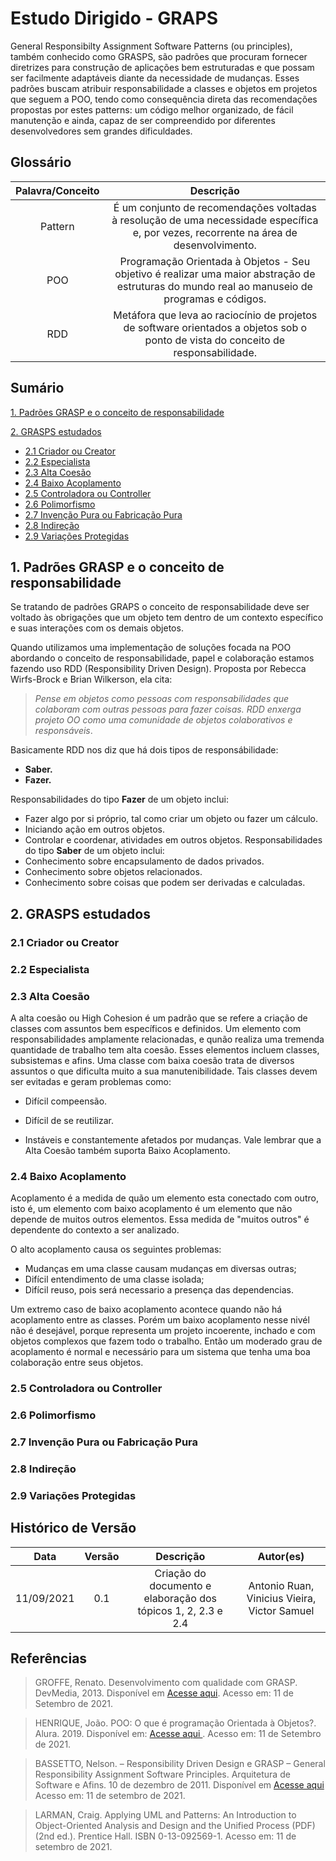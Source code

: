 # Estudo Dirigido - GRAPS
General Responsibilty Assignment Software Patterns (ou principles), também conhecido como GRASPS, são padrões que procuram fornecer diretrizes para construção de aplicações bem estruturadas e que possam ser facilmente adaptáveis diante da necessidade de mudanças. Esses padrões buscam atribuir responsabilidade a classes e objetos em projetos que seguem a POO, tendo como consequência direta das recomendações propostas por estes patterns: um código melhor organizado, de fácil manutenção e ainda, capaz de ser compreendido por diferentes desenvolvedores sem grandes dificuldades.

## Glossário
| Palavra/Conceito | Descrição |
|:----------------:|:---------:|
|     Pattern      |  É um conjunto de recomendações voltadas à resolução de uma necessidade específica e, por vezes, recorrente na área de desenvolvimento. | 
|       POO        |  Programação Orientada à Objetos - Seu objetivo é realizar uma maior abstração de estruturas do mundo real ao manuseio de programas e códigos. |
|       RDD        |  Metáfora que leva ao raciocínio de projetos de software orientados a objetos sob o ponto de vista do conceito de responsabilidade. |


## Sumário

[1. Padrões GRASP e o conceito de responsabilidade](#1-Padrões-GRASP-e-o-conceito-de-responsabilidade)

[2. GRASPS estudados](#2-grasps-estudados)
* [2.1 Criador ou Creator](#21-criador-ou-creator)
* [2.2 Especialista](#22-especialista)
* [2.3 Alta Coesão](#23-alta-coesão)
* [2.4 Baixo Acoplamento](#24-baixo-acoplamento)
* [2.5 Controladora ou Controller](#25-controladora-ou-controller)
* [2.6 Polimorfismo](#26-polimorfismo)
* [2.7 Invenção Pura ou Fabricação Pura](#27-invenção-pura-ou-fabricação-pura)
* [2.8 Indireção](#28-indireção)
* [2.9 Variações Protegidas](#29-variações-protegidas)

## **1. Padrões GRASP e o conceito de responsabilidade**

Se tratando de padrões GRAPS o conceito de responsabilidade deve ser voltado às obrigações que um objeto tem dentro de um contexto específico e suas interações com os demais objetos.

Quando utilizamos uma implementação de soluções focada na POO abordando o conceito de responsabilidade, papel e colaboração estamos fazendo uso RDD (Responsibility Driven Design). Proposta por Rebecca Wirfs-Brock e Brian Wilkerson, ela cita: 

> <i>Pense em objetos como pessoas com responsabilidades que colaboram com outras pessoas para fazer coisas. RDD enxerga projeto OO como uma comunidade de objetos colaborativos e responsáveis</i>.

Basicamente RDD nos diz que há dois tipos de responsábilidade:
- <b>Saber.</b>
- <b>Fazer.</b>

Responsabilidades do tipo <b>Fazer</b> de um objeto inclui:
- Fazer algo por si próprio, tal como criar um objeto ou fazer um cálculo.
- Iniciando ação em outros objetos.
- Controlar e coordenar, atividades em outros objetos.
Responsabilidades do tipo <b>Saber</b> de um objeto inclui:
- Conhecimento sobre encapsulamento de dados privados.
- Conhecimento sobre objetos relacionados.
- Conhecimento sobre coisas que podem ser derivadas e calculadas.



## **2. GRASPS estudados**
### 2.1 Criador ou Creator

### 2.2 Especialista

### 2.3 Alta Coesão
A alta coesão ou High Cohesion é um padrão que se refere a criação de classes com assuntos bem específicos e definidos. Um elemento com responsabilidades amplamente relacionadas, e qunão realiza uma tremenda quantidade de trabalho tem alta coesão. Esses elementos incluem classes, subsistemas e afins. Uma classe com baixa coesão trata de diversos assuntos o que dificulta muito a sua manutenibilidade. Tais classes devem ser evitadas e geram problemas como:
- Difícil compeensão.

- Difícil de se reutilizar.

- Instáveis e constantemente afetados por mudanças.
Vale lembrar que a Alta Coesão também suporta Baixo Acoplamento.

### 2.4 Baixo Acoplamento

Acoplamento é a medida de quão um elemento esta conectado com outro, isto é, um elemento com baixo acoplamento é um elemento que não depende de muitos outros elementos. Essa medida de "muitos outros" é dependente do contexto a ser analizado.

O alto acoplamento causa os seguintes problemas:

- Mudanças em uma classe causam mudanças em diversas outras;
- Difícil entendimento de uma classe isolada;
- Difícil reuso, pois será necessario a presença das dependencias.

Um extremo caso de baixo acoplamento acontece quando não há acoplamento entre as classes. Porém um baixo acoplamento nesse nivél não é desejável, porque representa um projeto incoerente, inchado e com objetos complexos que fazem todo o trabalho. Então um moderado grau de acoplamento é normal e necessário para um sistema que tenha uma boa colaboração entre seus objetos.

### 2.5 Controladora ou Controller

### 2.6 Polimorfismo

### 2.7 Invenção Pura ou Fabricação Pura

### 2.8 Indireção

### 2.9 Variações Protegidas

## Histórico de Versão

|Data|Versão|Descrição|Autor(es)|
|:--------:|:---:|:-------------------: |:-----------------------:|
|11/09/2021| 0.1 | Criação do documento e elaboração dos tópicos 1, 2, 2.3 e 2.4 | Antonio Ruan, Vinicius Vieira, Victor Samuel |

## Referências

<!-- > com autor: SOBRENOME, Nome. Título da matéria. Nome do site, ano. Disponível em: <URL>. Acesso em: dia, mês e ano.

> sem autor: TÍTULO da matéria. Nome do site, ano. Disponível em: <URL>. Acesso em: dia, mês e ano.

> Blog. ÚLTIMO NOME, Primeiro nome de autor do post. Título do post. Nome do blog, Cidade, dia do do post, mês do post. -->

> GROFFE, Renato. Desenvolvimento com qualidade com GRASP. DevMedia, 2013. Disponível em <a target ="_blank" href = "https://www.devmedia.com.br/desenvolvimento-com-qualidade-com-grasp/28704">Acesse aqui</a>. Acesso em: 11 de Setembro de 2021.

> HENRIQUE, João. POO: O que é programação Orientada à Objetos?. Alura. 2019. Disponível em: <a target="_blank" href="https://www.alura.com.br/artigos/poo-programacao-orientada-a-objetos">Acesse aqui </a>. Acesso em: 11 de Setembro de 2021.

> BASSETTO, Nelson. – Responsibility Driven Design e GRASP – General Responsibility Assignment Software Principles. Arquitetura de Software e Afins. 10 de dezembro de 2011. Disponível em <a target ="_blank" href = "http://nelsonbassetto.com/blog/2011/12/rdd-responsibility-driven-design-e-grasp-general-responsibility-assignment-software-principles-1-de-2/">Acesse aqui</a> Acesso em: 11 de setembro de 2021.

> LARMAN, Craig. Applying UML and Patterns: An Introduction to Object-Oriented Analysis and Design and the Unified Process (PDF) (2nd ed.). Prentice Hall. ISBN 0-13-092569-1. Acesso em: 11 de setembro de 2021.

